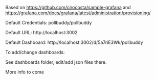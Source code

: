 Based on https://github.com/cirocosta/sample-grafana and https://grafana.com/docs/grafana/latest/administration/provisioning/

Default Credentials: pollbuddy/pollbuddy

Default URL: http://localhost:3002

Default Dashboard: http://localhost:3002/d/5a7riE3Wk/pollbuddy

To add/change dashboards:

See dashboards folder, edit/add json files there.

More info to come